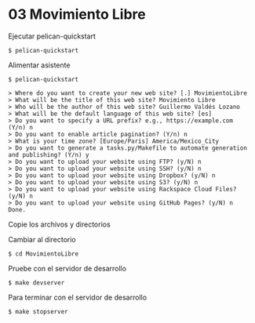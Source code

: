 
# 03 Movimiento Libre

Ejecutar pelican-quickstart

    $ pelican-quickstart

Alimentar asistente

    $ pelican-quickstart

    > Where do you want to create your new web site? [.] MovimientoLibre
    > What will be the title of this web site? Movimiento Libre
    > Who will be the author of this web site? Guillermo Valdés Lozano
    > What will be the default language of this web site? [es]
    > Do you want to specify a URL prefix? e.g., https://example.com   (Y/n) n
    > Do you want to enable article pagination? (Y/n) n
    > What is your time zone? [Europe/Paris] America/Mexico_City
    > Do you want to generate a tasks.py/Makefile to automate generation and publishing? (Y/n) y
    > Do you want to upload your website using FTP? (y/N) n
    > Do you want to upload your website using SSH? (y/N) n
    > Do you want to upload your website using Dropbox? (y/N) n
    > Do you want to upload your website using S3? (y/N) n
    > Do you want to upload your website using Rackspace Cloud Files? (y/N) n
    > Do you want to upload your website using GitHub Pages? (y/N) n
    Done.

Copie los archivos y directorios

Cambiar al directorio

    $ cd MovimientoLibre

Pruebe con el servidor de desarrollo

    $ make devserver

Para terminar con el servidor de desarrollo

    $ make stopserver
